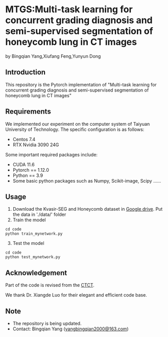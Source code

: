 # MTGS:Multi-task learning for concurrent grading diagnosis and semi-supervised segmentation of honeycomb lung in CT images
by Bingqian Yang,Xiufang Feng,Yunyun Dong
## Introduction
This repository is the Pytorch implementation of "Multi-task learning for concurrent grading diagnosis and semi-supervised segmentation of honeycomb lung in CT images"
## Requirements
We implemented our experiment on the computer system of Taiyuan University of Technology. The specific configuration is as follows:

* Centos 7.4
* RTX Nvidia 3090 24G
  
Some important required packages include:

* CUDA 11.6
* Pytorch == 1.12.0
* Python == 3.9
* Some basic python packages such as Numpy, Scikit-image,  Scipy ......

## Usage
1. Download the Kvasir-SEG and Honeycomb dataset in [Google drive](https://drive.google.com/drive/folders/1RbB-V4UMDHB9-65zVqkMcObB8YtZsiz_?usp=drive_link). Put the data in './data/' folder
2. Train the model
```
cd code
python train_mynetwork.py
```
3. Test the model
```
cd code
python test_mynetwork.py
```

## Acknowledgement
Part of the code is revised from the [CTCT](https://github.com/HiLab-git/SSL4MIS).

We thank Dr. Xiangde Luo for their elegant and efficient code base.

## Note
* The repository is being updated.
* Contact: Bingqian Yang (yangbingqian2000@163.com)

